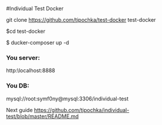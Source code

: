 #Individual Test Docker

git clone https://github.com/tipochka/test-docker test-docker

$cd test-docker

$ ducker-composer up -d

### You server:
http:\\localhost:8888
### You DB:
mysql://root:symf0ny@mysql:3306/individual-test

Next guide https://github.com/tipochka/individual-test/blob/master/README.md

